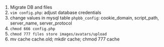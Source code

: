 1. Migrate DB and files
1. `vim config.php`: adjust database credentials
1. change values in mysql table `phpbb_config`: cookie_domain, script_path, server_name, server_protocol
1. `chmod 666 config.php`
1. `chmod 777 files store images/avatars/upload`
1. mv cache cache.old; mkdir cache; chmod 777 cache
